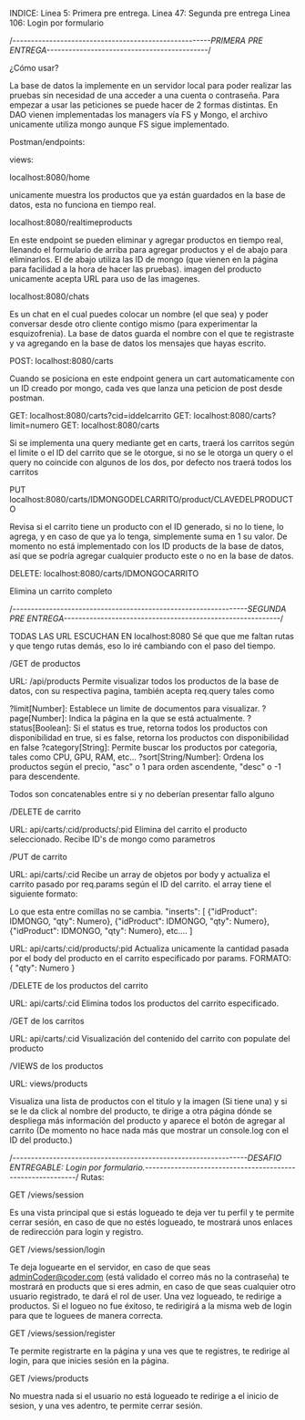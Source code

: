 INDICE:
Linea 5: Primera pre entrega.
Linea 47: Segunda pre entrega
Linea 106: Login por formulario

/_------------------------------------------------------PRIMERA PRE ENTREGA--------------------------------------------_/

¿Cómo usar?

La base de datos la implemente en un servidor local para poder realizar las pruebas sin necesidad de una acceder a una cuenta o contraseña.
Para empezar a usar las peticiones se puede hacer de 2 formas distintas. En DAO vienen implementadas los managers vía FS y Mongo, el archivo unicamente utiliza mongo aunque FS sigue implementado.

Postman/endpoints:

views:

localhost:8080/home

unicamente muestra los productos que ya están guardados en la base de datos, esta no funciona en tiempo real.

localhost:8080/realtimeproducts

En este endpoint se pueden eliminar y agregar productos en tiempo real, llenando el formulario de arriba para agregar productos y el de abajo para eliminarlos.
El de abajo utiliza las ID de mongo (que vienen en la página para facilidad a la hora de hacer las pruebas). imagen del producto unicamente acepta URL para uso de las imagenes.

localhost:8080/chats

Es un chat en el cual puedes colocar un nombre (el que sea) y poder conversar desde otro cliente contigo mismo (para experimentar la esquizofrenia). La base de datos guarda el nombre con el que te registraste y va agregando en la base de datos los mensajes que hayas escrito.

POST: localhost:8080/carts

Cuando se posiciona en este endpoint genera un cart automaticamente con un ID creado por mongo, cada ves que lanza una peticion de post desde postman.

GET: localhost:8080/carts?cid=iddelcarrito
GET: localhost:8080/carts?limit=numero
GET: localhost:8080/carts

Si se implementa una query mediante get en carts, traerá los carritos según el limite o el ID del carrito que se le otorgue, si no se le otorga un query o el query no coincide con algunos de los dos, por defecto nos traerá todos los carritos

PUT localhost:8080/carts/IDMONGODELCARRITO/product/CLAVEDELPRODUCTO

Revisa si el carrito tiene un producto con el ID generado, si no lo tiene, lo agrega, y en caso de que ya lo tenga, simplemente suma en 1 su valor. De momento no está implementado con los ID products de la base de datos, así que se podría agregar cualquier producto este o no en la base de datos.

DELETE: localhost:8080/carts/IDMONGOCARRITO

Elimina un carrito completo

/_----------------------------------------------------------------SEGUNDA PRE ENTREGA-----------------------------------------------------------_/

TODAS LAS URL ESCUCHAN EN localhost:8080
Sé que que me faltan rutas y que tengo rutas demás, eso lo iré cambiando con el paso del tiempo.

/GET de productos

URL: /api/products
Permite visualizar todos los productos de la base de datos, con su respectiva pagina, también acepta req.query tales como

?limit[Number]: Establece un limite de documentos para visualizar.
?page[Number]: Indica la página en la que se está actualmente.
?status[Boolean]: Si el status es true, retorna todos los productos con disponibilidad en true, si es false, retorna los productos con disponibilidad en false
?category[String]: Permite buscar los productos por categoria, tales como CPU, GPU, RAM, etc...
?sort[String/Number]: Ordena los productos según el precio, "asc" o 1 para orden ascendente, "desc" o -1 para descendente.

Todos son concatenables entre si y no deberían presentar fallo alguno

/DELETE de carrito

URL: api/carts/:cid/products/:pid
Elimina del carrito el producto seleccionado. Recibe ID's de mongo como parametros

/PUT de carrito

URL: api/carts/:cid
Recibe un array de objetos por body y actualiza el carrito pasado por req.params según el ID del carrito. el array tiene el siguiente formato:

Lo que esta entre comillas no se cambia.
"inserts": [
{"idProduct": IDMONGO, "qty": Numero},
{"idProduct": IDMONGO, "qty": Numero},
{"idProduct": IDMONGO, "qty": Numero},
etc....
]

URL: api/carts/:cid/products/:pid
Actualiza unicamente la cantidad pasada por el body del producto en el carrito especificado por params.
FORMATO:
{
"qty": Numero
}

/DELETE de los productos del carrito

URL: api/carts/:cid
Elimina todos los productos del carrito especificado.

/GET de los carritos

URL: api/carts/:cid
Visualización del contenido del carrito con populate del producto

/VIEWS de los productos

URL: views/products

Visualiza una lista de productos con el titulo y la imagen (Si tiene una) y si se le da click al nombre del producto, te dirige a otra página dónde se despliega más información del producto y aparece el botón de agregar al carrito (De momento no hace nada más que mostrar un console.log con el ID del producto.)

/_----------------------------------------------------------------DESAFIO ENTREGABLE: Login por formulario.-----------------------------------------------------------_/
Rutas:

GET /views/session

Es una vista principal que si estás logueado te deja ver tu perfil y te permite cerrar sesión, en caso de que no estés logueado, te mostrará unos enlaces de redirección para login y registro.

GET /views/session/login

Te deja loguearte en el servidor, en caso de que seas adminCoder@coder.com (está validado el correo más no la contraseña) te mostrará en products que si eres admin, en caso de que seas cualquier otro usuario registrado, te dará el rol de user. Una vez logueado, te redirige a productos. Si el logueo no fue éxitoso, te redirigirá a la misma web de login para que te loguees de manera correcta.

GET /views/session/register

Te permite registrarte en la página y una ves que te registres, te redirige al login, para que inicies sesión en la página.

GET /views/products

No muestra nada si el usuario no está logueado te redirige a el inicio de sesion, y una ves adentro, te permite cerrar sesión.
